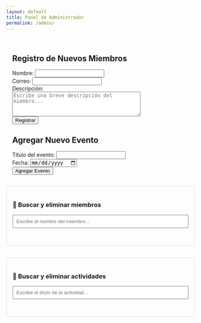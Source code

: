 ```yaml
---
layout: default
title: Panel de Administrador
permalink: /admin/
---
```


<section id="registro-miembros" style="padding: 1rem;">
  <h2>Registro de Nuevos Miembros</h2>
  <form id="form-miembro">
    <label>Nombre: <input type="text" name="nombre" required /></label><br />
    <label>Correo: <input type="email" name="correo" required /></label><br />
    <label>Descripción: <br />
    <textarea name="descripcion" rows="4" cols="40" placeholder="Escribe una breve descripción del miembro..."></textarea></label><br />
    <button type="submit">Registrar</button>
  </form>

  <h2>Agregar Nuevo Evento</h2>
  <form id="form-evento">
    <label>Título del evento: <input type="text" name="titulo" required /></label><br />
    <label>Fecha: <input type="date" name="fecha" required /></label><br />
    <button type="submit">Agregar Evento</button>
  </form>
  <div id="toast" style="
    visibility: hidden;
    min-width: 250px;
    background-color: #333;
    color: #fff;
    text-align: center;
    border-radius: 5px;
    padding: 1rem;
    position: fixed;
    z-index: 9999;
    left: 50%;
    bottom: 30px;
    transform: translateX(-50%);
    font-size: 16px;
    box-shadow: 0 0 10px rgba(0,0,0,0.3);
    transition: all 0.5s ease;
  "></div>
  <div id="mensaje"></div>
</section>

<div class="admin-section">
  <h3>🔎 Buscar y eliminar miembros</h3>
  <input type="text" id="buscar-miembro" placeholder="Escribe el nombre del miembro...">
  <ul id="lista-miembros"></ul>
</div>

<div class="admin-section">
  <h3>🔎 Buscar y eliminar actividades</h3>
  <input type="text" id="buscar-actividad" placeholder="Escribe el título de la actividad...">
  <ul id="lista-actividades"></ul>
</div>

<!-- Firebase -->
<script src="https://www.gstatic.com/firebasejs/9.23.0/firebase-app-compat.js"></script>
<script src="https://www.gstatic.com/firebasejs/9.23.0/firebase-database-compat.js"></script>
<script type="module" src="/firebase-config.js"></script>
<script type="module" src="/assets/js/admin.js"></script>

<style>
.admin-section {
  margin-bottom: 2rem;
  background: #fdfdfd;
  border: 1px solid #ddd;
  padding: 1rem;
  border-radius: 8px;
}
.admin-section input {
  width: 100%;
  padding: 0.5rem;
  margin-bottom: 1rem;
}
.admin-section ul {
  list-style: none;
  padding: 0;
}
.admin-section li {
  background: #fff8dc;
  margin-bottom: 0.5rem;
  padding: 0.6rem;
  border-radius: 6px;
  display: flex;
  justify-content: space-between;
  align-items: center;
}
.admin-section button {
  background: red;
  color: white;
  border: none;
  padding: 0.3rem 0.6rem;
  border-radius: 4px;
  cursor: pointer;
}
.admin-section button:hover {
  background: darkred;
}
</style>


<script src="https://www.gstatic.com/firebasejs/8.10.1/firebase-app.js"></script>
<script src="https://www.gstatic.com/firebasejs/8.10.1/firebase-firestore.js"></script>
<script type="module" src="/firebase-config.js"></script>
<script type="module" src="/assets/js/form-handler.js"></script>
